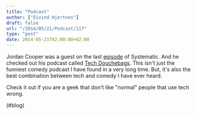 ```yaml
---
title: "Podcast"
author: ["Eivind Hjertnes"]
draft: false
url: "/2014/05/21/Podcast/117"
type: "post"
date: 2014-05-21T02:00:00+02:00
---
```


Jordan Cooper was a guest on the last
[episode](http://5by5.tv/systematic/101) of Systematic. And he checked
out his podcast called [Tech Douchebags](http://tdb.fm). This isn't
just the funniest comedy podcast I have found in a very long time. But,
it's also the best combination between tech and comedy I have ever
heard.

Check it out if you are a geek that don't like "normal" people that use
tech wrong.

(#blog)
